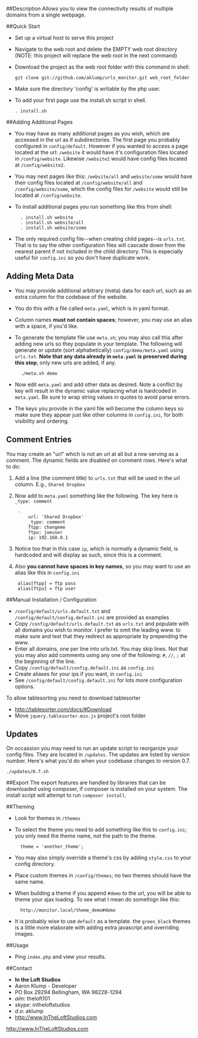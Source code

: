 ##Description
Allows you to view the connectivity results of multiple domains from a single webpage.


##Quick Start
* Set up a virtual host to serve this project
* Navigate to the web root and delete the EMPTY web root directory (NOTE: this
  project will replace the web root in the next command)
* Download the project as the web root folder with this command in shell:

      git clone git://github.com/aklump/urls_monitor.git web_root_folder

* Make sure the directory 'config' is writable by the php user.
* To add your first page use the install.sh script in shell.

      . install.sh

##Adding Additional Pages
* You may have as many additional pages as you wish, which are accessed in the url as if subdirectories. The first page you probably configured in `config/default`. However if you wanted to access a page located at the url: `/website` it would have it's configuration files located in `/config/website`.  Likewise `/website2` would have config files located at `/config/website2`.
* You may next pages like this: `/website/all` and `website/some` would have their config files located at `/config/website/all` and `/config/website/some`, which the config files for `/website` would still be located at `/config/website`.
* To install additional pages you run something like this from shell:

        . install.sh website
        . install.sh website/all
        . install.sh website/some
      
* The only required config file--when creating child pages--is `urls.txt`.  That is to say the other configuration files will cascade down from the nearest parent if not included in the child directory.  This is especially useful for `config.ini` so you don't have duplicate work.

## Adding Meta Data
* You may provide additional arbitrary (meta) data for each url, such as an extra column for the codebase of the website.
* You do this with a file called `meta.yaml`, which is in yaml format.
* Column names <strong>must not contain spaces</strong>; however, you may use an alias with a space, if you'd like.
* To generate the template file use `meta.sh`; you may also call this after adding new urls so they populate in your template.  The following will generate or update (sort alphabetically) `config/demo/meta.yaml` using `urls.txt`.  **Note that any data already in `meta.yaml` is preserved during this step**, only new urls are added, if any.
      
        ./meta.sh demo

* Now edit `meta.yaml` and add other data as desired.  Note a conflict by key will result in the dynamic value replacing what is hardcoded in `meta.yaml`.  Be sure to wrap string values in quotes to avoid parse errors.
* The keys you provide in the yaml file will become the column keys so make sure they appear just like other columns in `config.ini`, for both visibility and ordering.

## Comment Entries
You may create an "url" which is not an url at all but a row serving as a comment.  The dynamic fields are disabled on comment rows.  Here's what to do:

1. Add a line (the comment title) to `urls.txt` that will be used in the url column.  E.g., `Shared Dropbox`
2. Now add to `meta.yaml` something like the following.  The key here is `_type: comment`

        -
            url: 'Shared Dropbox'
            _type: comment
            ftpp: changeme
            ftpu: joeuser
            ip: 192.168.0.1
3. Notice too that in this case `ip`, which is normally a dynamic field, is hardcoded and will display as such, since this is a comment.
4. Also <strong>you cannot have spaces in key names</strong>, so you may want to use an alias like this in `config.ini`

        alias[ftpp] = ftp pass
        alias[ftpu] = ftp user
  

##Manual Installation / Configuration
* `/config/default/urls.default.txt` and `/config/default/config.default.ini` are
  provided as examples
* Copy `/config/default/urls.default.txt` as `urls.txt` and populate with all domains you wish to monitor. I prefer to omit the leading www. to make sure and test that they redirect as appropriate by prepending the www.
* Enter all domains, one per line into urls.txt. You may skip lines. Not that you may also add comments using any one of the following: `#`, `//`, `;` at the beginning of the line.
* Copy `/config/default/config.default.ini` as `config.ini`
* Create aliases for your ips if you want, in `config.ini`
* See `/config/default/config.default.ini` for lots more configuration options.

To allow tablesorting you need to download tablesorter
* <http://tablesorter.com/docs/#Download>
* Move `jquery.tablesorter.min.js` project's root folder

## Updates
On occassion you may need to run an update script to reorganize your config files.  They are located in `/updates`.  The updates are listed by version number.  Here's what you'd do when your codebase changes to version 0.7.

    ./updates/0.7.sh

##Export
The export features are handled by libraries that can be downloaded using composer, if composer is installed on your system.  The install script will attempt to run `composer install`.

##Theming
* Look for themes in `/themes`
* To select the theme you need to add something like this to `config.ini`; you only need the theme name, not the path to the theme.
        
        theme = 'another_theme';

* You may also simply override a theme's css by adding `style.css` to your config directory.
* Place custom themes in `/config/themes`; no two themes should have the same name.
* When building a theme if you append `#demo` to the url, you will be able to theme your ajax loading.  To see what I mean do somethign like this:

        http://monitor.local/theme_demo#demo
* It is probably wise to use `default` as a template.  the `green_black` themes is a little more elaborate with adding extra javascript and overriding images.


##Usage
* Ping `index.php` and view your results.


##Contact
* **In the Loft Studios**
* Aaron Klump - Developer
* PO Box 29294 Bellingham, WA 98228-1294
* _aim_: theloft101
* _skype_: intheloftstudios
* _d.o_: aklump
* <http://www.InTheLoftStudios.com>


http://www.InTheLoftStudios.com
